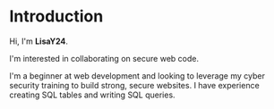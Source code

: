 # Introduction

Hi, I'm **LisaY24**.

I'm interested in collaborating on secure web code.

I'm a beginner at web development and looking to leverage my cyber security training to build strong, secure websites.  I have experience creating SQL tables and writing SQL queries.


<!---
LisaY24/LisaY24 is a ✨ special ✨ repository because its `README.md` (this file) appears on your GitHub profile.
You can click the Preview link to take a look at your changes.
--->
